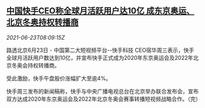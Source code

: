 <!--1624437063000-->
[中国快手CEO称全球月活跃用户达10亿 成东京奥运、北京冬奥持权转播商](https://cn.reuters.com/article/kuaishou-global-subscribers-0623-idCNKCS2DZ0P5)
------

<div><i>2021-06-23T08:09:15Z</i></div><p>路透北京6月23日 - 中国第二大短视频平台--快手科技 CEO宿华周三表示，快手全球月活跃用户数达到10亿，并宣布快手正式成为2020年东京奥运会及2022年北京冬奥会持权转播商。</p><p>受此激励，快手午盘股价涨幅扩大至逾4%。</p><p>快手周三发布的新闻稿称，快手与中央广播电视总台在北京举办联合发布会，宣布双方达成2020年东京奥运会及2022年北京冬奥会赛事转播短视频战略合作。（完）</p>
